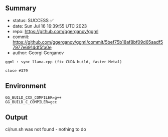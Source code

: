 ## Summary

- status: SUCCESS ✅
- date:   Sun Jul 16 16:39:55 UTC 2023
- repo:   https://github.com/ggerganov/ggml
- commit: https://github.com/ggerganov/ggml/commit/5bef75b18af8bf09d65aadf57977e6914df5fa0e
- author: Georgi Gerganov
```
ggml : sync llama.cpp (fix CUDA build, faster Metal)

close #379
```

## Environment

```
GG_BUILD_CXX_COMPILER=g++
GG_BUILD_C_COMPILER=gcc
```

## Output

ci/run.sh was not found - nothing to do
